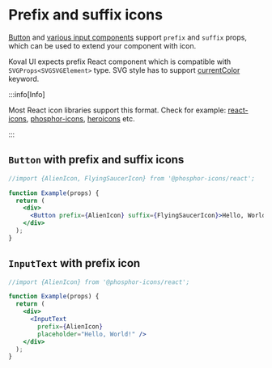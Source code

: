 # Prefix and suffix icons

[Button](https://morewings.github.io/koval-ui/?path=/docs/components-button--docs) and [various input components](https://koval.support/inputs/inputs) support `prefix` and `suffix` props, which can be used to extend your component with icon.

Koval UI expects prefix React component which is compatible with `SVGProps<SVGSVGElement>` type.
SVG style has to support [currentColor](https://developer.mozilla.org/en-US/docs/Web/CSS/color_value#currentcolor_keyword) keyword.

:::info[Info]

Most React icon libraries support this format. Check for example:
[react-icons](https://www.npmjs.com/package/react-icons),
[phosphor-icons](https://github.com/phosphor-icons/react),
[heroicons](https://heroicons.com/) etc.

:::

## `Button` with prefix and suffix icons

```jsx live
//import {AlienIcon, FlyingSaucerIcon} from '@phosphor-icons/react';

function Example(props) {
  return (
    <div>
      <Button prefix={AlienIcon} suffix={FlyingSaucerIcon}>Hello, World!</Button>
    </div>
  );
}
```

## `InputText` with prefix icon

```jsx live
//import {AlienIcon} from '@phosphor-icons/react';

function Example(props) {
  return (
    <div>
      <InputText
        prefix={AlienIcon}
        placeholder="Hello, World!" />
    </div>
  );
}
```